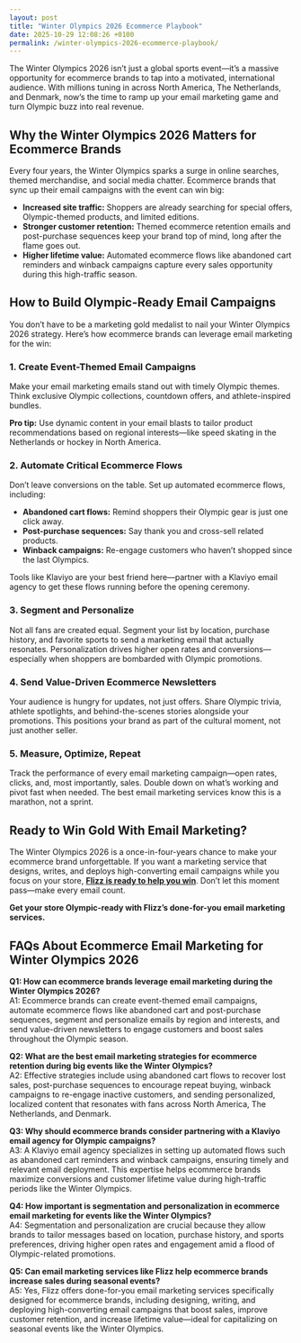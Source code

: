 ```yaml
---
layout: post
title: "Winter Olympics 2026 Ecommerce Playbook"
date: 2025-10-29 12:08:26 +0100
permalink: /winter-olympics-2026-ecommerce-playbook/
---
```

The Winter Olympics 2026 isn’t just a global sports event—it’s a massive opportunity for ecommerce brands to tap into a motivated, international audience. With millions tuning in across North America, The Netherlands, and Denmark, now’s the time to ramp up your email marketing game and turn Olympic buzz into real revenue.

## Why the Winter Olympics 2026 Matters for Ecommerce Brands

Every four years, the Winter Olympics sparks a surge in online searches, themed merchandise, and social media chatter. Ecommerce brands that sync up their email campaigns with the event can win big:

- **Increased site traffic:** Shoppers are already searching for special offers, Olympic-themed products, and limited editions.
- **Stronger customer retention:** Themed ecommerce retention emails and post-purchase sequences keep your brand top of mind, long after the flame goes out.
- **Higher lifetime value:** Automated ecommerce flows like abandoned cart reminders and winback campaigns capture every sales opportunity during this high-traffic season.

## How to Build Olympic-Ready Email Campaigns

You don’t have to be a marketing gold medalist to nail your Winter Olympics 2026 strategy. Here’s how ecommerce brands can leverage email marketing for the win:

### 1. Create Event-Themed Email Campaigns

Make your email marketing emails stand out with timely Olympic themes. Think exclusive Olympic collections, countdown offers, and athlete-inspired bundles.

**Pro tip:** Use dynamic content in your email blasts to tailor product recommendations based on regional interests—like speed skating in the Netherlands or hockey in North America.

### 2. Automate Critical Ecommerce Flows

Don’t leave conversions on the table. Set up automated ecommerce flows, including:

- **Abandoned cart flows:** Remind shoppers their Olympic gear is just one click away.
- **Post-purchase sequences:** Say thank you and cross-sell related products.
- **Winback campaigns:** Re-engage customers who haven’t shopped since the last Olympics.

Tools like Klaviyo are your best friend here—partner with a Klaviyo email agency to get these flows running before the opening ceremony.

### 3. Segment and Personalize

Not all fans are created equal. Segment your list by location, purchase history, and favorite sports to send a marketing email that actually resonates. Personalization drives higher open rates and conversions—especially when shoppers are bombarded with Olympic promotions.

### 4. Send Value-Driven Ecommerce Newsletters

Your audience is hungry for updates, not just offers. Share Olympic trivia, athlete spotlights, and behind-the-scenes stories alongside your promotions. This positions your brand as part of the cultural moment, not just another seller.

### 5. Measure, Optimize, Repeat

Track the performance of every email marketing campaign—open rates, clicks, and, most importantly, sales. Double down on what’s working and pivot fast when needed. The best email marketing services know this is a marathon, not a sprint.

## Ready to Win Gold With Email Marketing?

The Winter Olympics 2026 is a once-in-four-years chance to make your ecommerce brand unforgettable. If you want a marketing service that designs, writes, and deploys high-converting email campaigns while you focus on your store, **[Flizz is ready to help you win](https://flizzgrowth.com/email)**. Don’t let this moment pass—make every email count.

**Get your store Olympic-ready with Flizz’s done-for-you email marketing services.**

## FAQs About Ecommerce Email Marketing for Winter Olympics 2026

**Q1: How can ecommerce brands leverage email marketing during the Winter Olympics 2026?**  
A1: Ecommerce brands can create event-themed email campaigns, automate ecommerce flows like abandoned cart and post-purchase sequences, segment and personalize emails by region and interests, and send value-driven newsletters to engage customers and boost sales throughout the Olympic season.

**Q2: What are the best email marketing strategies for ecommerce retention during big events like the Winter Olympics?**  
A2: Effective strategies include using abandoned cart flows to recover lost sales, post-purchase sequences to encourage repeat buying, winback campaigns to re-engage inactive customers, and sending personalized, localized content that resonates with fans across North America, The Netherlands, and Denmark.

**Q3: Why should ecommerce brands consider partnering with a Klaviyo email agency for Olympic campaigns?**  
A3: A Klaviyo email agency specializes in setting up automated flows such as abandoned cart reminders and winback campaigns, ensuring timely and relevant email deployment. This expertise helps ecommerce brands maximize conversions and customer lifetime value during high-traffic periods like the Winter Olympics.

**Q4: How important is segmentation and personalization in ecommerce email marketing for events like the Winter Olympics?**  
A4: Segmentation and personalization are crucial because they allow brands to tailor messages based on location, purchase history, and sports preferences, driving higher open rates and engagement amid a flood of Olympic-related promotions.

**Q5: Can email marketing services like Flizz help ecommerce brands increase sales during seasonal events?**  
A5: Yes, Flizz offers done-for-you email marketing services specifically designed for ecommerce brands, including designing, writing, and deploying high-converting email campaigns that boost sales, improve customer retention, and increase lifetime value—ideal for capitalizing on seasonal events like the Winter Olympics.

<script type="application/ld+json">
{
  "@context": "https://schema.org",
  "@type": "BlogPosting",
  "headline": "Winter Olympics 2026 Ecommerce Playbook",
  "description": "Learn how ecommerce brands can leverage email marketing during the Winter Olympics 2026 to boost sales, customer retention, and lifetime value across North America, The Netherlands, and Denmark.",
  "author": {
    "@type": "Person",
    "name": "Flizz"
  },
  "datePublished": "2024-06-01",
  "mainEntityOfPage": {
    "@type": "WebPage",
    "@id": "https://flizzgrowth.com/blog/winter-olympics-2026-ecommerce-playbook"
  },
  "publisher": {
    "@type": "Person",
    "name": "Flizz"
  },
  "keywords": "email marketing, ecommerce email marketing, Winter Olympics 2026, ecommerce retention emails, abandoned cart flows, Klaviyo email agency, ecommerce email strategy, email campaigns, email deployment, ecommerce newsletters, ecommerce flows, winback campaigns",
  "inLanguage": "en-US"
}
</script>

<script type="application/ld+json">
{
  "@context": "https://schema.org",
  "@type": "FAQPage",
  "mainEntity": [
    {
      "@type": "Question",
      "name": "How can ecommerce brands leverage email marketing during the Winter Olympics 2026?",
      "acceptedAnswer": {
        "@type": "Answer",
        "text": "Ecommerce brands can create event-themed email campaigns, automate ecommerce flows like abandoned cart and post-purchase sequences, segment and personalize emails by region and interests, and send value-driven newsletters to engage customers and boost sales throughout the Olympic season."
      }
    },
    {
      "@type": "Question",
      "name": "What are the best email marketing strategies for ecommerce retention during big events like the Winter Olympics?",
      "acceptedAnswer": {
        "@type": "Answer",
        "text": "Effective strategies include using abandoned cart flows to recover lost sales, post-purchase sequences to encourage repeat buying, winback campaigns to re-engage inactive customers, and sending personalized, localized content that resonates with fans across North America, The Netherlands, and Denmark."
      }
    },
    {
      "@type": "Question",
      "name": "Why should ecommerce brands consider partnering with a Klaviyo email agency for Olympic campaigns?",
      "acceptedAnswer": {
        "@type": "Answer",
        "text": "A Klaviyo email agency specializes in setting up automated flows such as abandoned cart reminders and winback campaigns, ensuring timely and relevant email deployment. This expertise helps ecommerce brands maximize conversions and customer lifetime value during high-traffic periods like the Winter Olympics."
      }
    },
    {
      "@type": "Question",
      "name": "How important is segmentation and personalization in ecommerce email marketing for events like the Winter Olympics?",
      "acceptedAnswer": {
        "@type": "Answer",
        "text": "Segmentation and personalization are crucial because they allow brands to tailor messages based on location, purchase history, and sports preferences, driving higher open rates and engagement amid a flood of Olympic-related promotions."
      }
    },
    {
      "@type": "Question",
      "name": "Can email marketing services like Flizz help ecommerce brands increase sales during seasonal events?",
      "acceptedAnswer": {
        "@type": "Answer",
        "text": "Yes, Flizz offers done-for-you email marketing services specifically designed for ecommerce brands, including designing, writing, and deploying high-converting email campaigns that boost sales, improve customer retention, and increase lifetime value—ideal for capitalizing on seasonal events like the Winter Olympics."
      }
    }
  ]
}
</script>